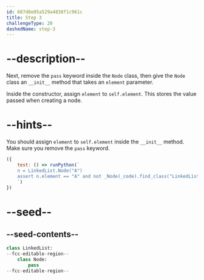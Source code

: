 ```yaml
---
id: 687d8e05a529a4838f1c961c
title: Step 3
challengeType: 20
dashedName: step-3
---
```


# --description--

Next, remove the `pass` keyword inside the `Node` class, then give the `Node` class an `__init__` method that takes an `element` parameter. 

Inside the constructor, assign `element` to `self.element`. This stores the value passed when creating a node.

# --hints--

You should assign `element` to `self.element` inside the `__init__` method. Make sure you remove the `pass` keyword.

```js
({ 
    test: () => runPython(`
    n = LinkedList.Node("A") 
    assert n.element == "A" and not _Node(_code).find_class("LinkedList").find_class("Node").has_pass()
    `) 
})
```

# --seed--

## --seed-contents--

```py
class LinkedList:
--fcc-editable-region--
    class Node:
        pass
--fcc-editable-region--
```
